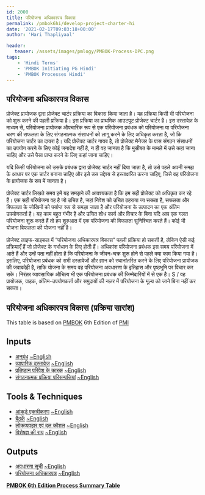 ```yaml
---
id: 2000   
title: परियोजना अधिकारपत्र विकास
permalink: /pmbok6hi/develop-project-charter-hi
date: '2021-02-17T09:03:18+00:00'
author: 'Hari Thapliyaal'

header:
   teaser: /assets/images/pmlogy/PMBOK-Process-DPC.png
tags:
    - 'Hindi Terms'
    - 'PMBOK Initiating PG Hindi'
    - 'PMBOK Processes Hindi'
---
```


[](/assets/images/pmlogy/PMBOK-Process-DPC.png)

## परियोजना अधिकारपत्र विकास

प्रोजेक्ट प्रायोजक द्वारा प्रोजेक्ट चार्टर प्रक्रिया का विकास किया जाता है। यह प्रक्रिया किसी भी परियोजना को शुरू करने की पहली प्रक्रिया है। इस प्रक्रिया का प्राथमिक आउटपुट प्रोजेक्ट चार्टर है। इस दस्तावेज़ के माध्यम से, परियोजना प्रायोजक औपचारिक रूप से एक परियोजना प्रबंधक को परियोजना या परियोजना चरण की सफलता के लिए संगठनात्मक संसाधनों को लागू करने के लिए अधिकृत करता है, जो कि परियोजना चार्टर का दायरा है। यदि प्रोजेक्ट चार्टर गायब है, तो प्रोजेक्ट मैनेजर के पास संगठन संसाधनों का उपयोग करने के लिए कोई जनादेश नहीं है, न ही वह जानता है कि मुसीबत के मामले में उसे कहां जाना चाहिए और उसे पैसा प्राप्त करने के लिए कहां जाना चाहिए। 

यदि किसी परियोजना को उसके प्रबंधक द्वारा प्रोजेक्ट चार्टर नहीं दिया जाता है, तो उसे पहले अपनी समझ के आधार पर एक चार्टर बनाना चाहिए और इसे उस उद्देश्य से हस्ताक्षरित करना चाहिए, जिसे वह परियोजना के प्रायोजक के रूप में जानता है। 

प्रोजेक्ट चार्टर लिखते समय हमें यह समझने की आवश्यकता है कि हम सही प्रोजेक्ट को अधिकृत कर रहे हैं। एक सही परियोजना वह है जो उचित है, जहां निवेश को उचित ठहराया जा सकता है, सफलता और विफलता के जोखिमों को पर्याप्त रूप से समझा जाता है और परियोजना के उत्पादन का एक अंतिम उपयोगकर्ता है। यह काम बहुत गंभीर है और उचित शोध कार्य और विचार के बिना यदि आप एक गलत परियोजना शुरू करते हैं तो हम शुरुआत में एक परियोजना की विफलता सुनिश्चित करते हैं। कोई भी योजना विफलता की योजना नहीं है। 

प्रोजेक्ट लाइफ-साइकल में “परियोजना अधिकारपत्र विकास” पहली प्रक्रिया हो सकती है, लेकिन ऐसी कई प्रक्रियाएँ हैं जो प्रोजेक्ट के गर्भाधान के लिए होती हैं। अधिकांश परियोजना प्रबंधक इस समय परियोजना में आते हैं और उन्हें पता नहीं होता है कि परियोजना के जीवन-चक्र शुरू होने से पहले क्या काम किया गया है। इसलिए, परियोजना प्रबंधक को सभी दस्तावेजों और ज्ञान को स्थानांतरित करने के लिए परियोजना प्रायोजक की जवाबदेही है, ताकि योजना के समय वह परियोजना अवधारणा के इतिहास और पृष्ठभूमि पर विचार कर सके। निरंतर व्यावसायिक औचित्य भी एक परियोजना प्रबंधक की जिम्मेदारियों में से एक है। S / वह प्रायोजक, ग्राहक, अंतिम-उपयोगकर्ता और समुदायों की नज़र में परियोजना के मूल्य को जाने बिना नहीं कर सकता।

## परियोजना अधिकारपत्र विकास (प्रक्रिया सारांश)

This table is based on [PMBOK](https://www.pmi.org/pmbok-guide-standards) 6th Edition of [PMI](https://www.pmi.org/)

## Inputs

- [अनुबंध](/pmbok6hi/agreements-hi) [~English](/pmbok6/Agreements)
- [व्यापारिक दस्तावेज](/pmbok6hi/business-documents-hi) [~English](/pmbok6/Business-Documents)
- [प्रतिष्ठान परिवेश के कारक](/pmbok6hi/enterprise-environmental-factors-hi) [~English](/pmbok6/Enterprise-Environmental-Factors)
- [संगठनात्मक प्रक्रिया परिसम्पत्तियां](/pmbok6hi/organizational-process-assets-hi) [~English](/pmbok6/Organizational-Process-Assets)

## Tools &amp; Techniques

- [आंकड़े एकत्रीकरण](/pmbok6hi/data-gathering-hi) [~English](/pmbok6/Data-Gathering)
- [बैठकें](/pmbok6hi/expert-judgement-hi) [~English](/pmbok6/Meetings)
- [लोकव्यवहार एवं दल कौशल](/pmbok6hi/interpersonal-and-team-skills-hi) [~English](/pmbok6/Interpersonal-And-Team-Skills)
- [विशेषज्ञ की राय](/pmbok6hi/meetings-hi) [~English](/pmbok6/Expert-Judgement)

## Outputs

- [अवधारणा सूची](/pmbok6hi/assumption-log-hi) [~English](/pmbok6/Assumption-Log)
- [परियोजना अधिकारपत्र](/pmbok6hi/project-charter-hi) [~English](/pmbok6/Project-Charter)

**[PMBOK 6th Edition Process Summary Table](process-groups-and-processes-in-pmbok6/)**